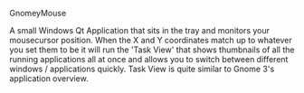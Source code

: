 GnomeyMouse

A small Windows Qt Application that sits in the tray and monitors your mousecursor position.  When the X and Y coordinates match up to whatever you set them to be it will run the 'Task View' that shows thumbnails of all the running applications all at once and allows you to switch between different windows / applications quickly.  Task View is quite similar to Gnome 3's application overview.